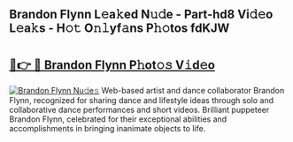 ## Brandon Flynn L𝚎a𝚔ed N𝚞𝚍e - Part-hd8 Vi𝚍𝚎o L𝚎a𝚔s - H𝚘𝚝 O𝚗𝚕yf𝚊ns P𝚑𝚘tos fdKJW

# <h2><a href="http://kf5l6g.oniu.top/?m=Brandon+Flynn">🔗👉 🔴 Brandon Flynn P𝚑ot𝚘𝚜 V𝚒d𝚎o</a></h2>

[![Brandon Flynn Nu𝚍e𝚜](https://i.imgur.com/0qMVB7G.gif)](http://kf5l6g.oniu.top/?m=Brandon+Flynn)
Web-based artist and dance collaborator Brandon Flynn, recognized for sharing dance and lifestyle ideas through solo and collaborative dance performances and short videos. Brilliant puppeteer Brandon Flynn, celebrated for their exceptional abilities and accomplishments in bringing inanimate objects to life.  
